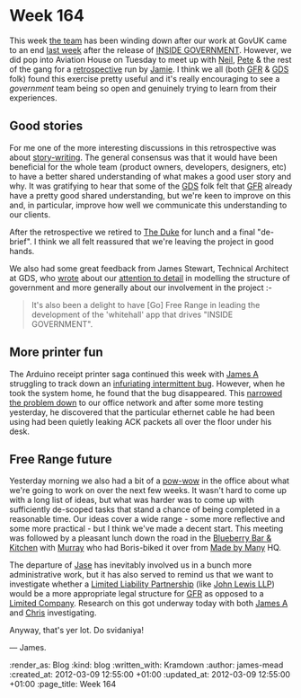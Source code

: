 Week 164
========

This week [the team](/people) has been winding down after our work at GovUK came to an end [last week](/week-163) after the release of [INSIDE GOVERNMENT](/inside-government). However, we did pop into Aviation House on Tuesday to meet up with [Neil][neil-williams], [Pete][pete-herlihy] & the rest of the gang for a [retrospective] run by [Jamie][jamie-arnold]. I think we all (both [GFR] & [GDS] folk) found this exercise pretty useful and it's really encouraging to see a *government* team being so open and genuinely trying to learn from their experiences.

Good stories
------------

For me one of the more interesting discussions in this retrospective was about [story-writing]. The general consensus was that it would have been beneficial for the whole team (product owners, developers, designers, etc) to have a better shared understanding of what makes a good user story and why. It was gratifying to hear that some of the [GDS] folk felt that [GFR] already have a pretty good shared understanding, but we're keen to improve on this and, in particular, improve how well we communicate this understanding to our clients.

After the retrospective we retired to [The Duke] for lunch and a final "de-brief". I think we all felt reassured that we're leaving the project in good hands.

We also had some great feedback from James Stewart, Technical Architect at GDS, who [wrote][james-stewart-blog-post] about our [attention to detail][ministerial-roles-commit] in modelling the structure of government and more generally about our involvement in the project :-

> It's also been a delight to have [Go] Free Range in leading the development of the 'whitehall' app that drives "INSIDE GOVERNMENT".

More printer fun
----------------

The Arduino receipt printer saga continued this week with [James A](/james-adam) struggling to track down an [infuriating intermittent bug][arduino-printer-bug]. However, when he took the system home, he found that the bug disappeared. This [narrowed the problem down][arduino-bug-narrowed-down] to our office network and after some more testing yesterday, he discovered that the particular ethernet cable he had been using had been quietly leaking ACK packets all over the floor under his desk.

Free Range future
-----------------

Yesterday morning we also had a bit of a [pow-wow][pow-wow] in the office about what we're going to work on over the next few weeks. It wasn't hard to come up with a long list of ideas, but what was harder was to come up with sufficiently de-scoped tasks that stand a chance of being completed in a reasonable time. Our ideas cover a wide range - some more reflective and some more practical - but I think we've made a decent start. This meeting was followed by a pleasant lunch down the road in the [Blueberry Bar & Kitchen][blueberry] with [Murray][murray-steele] who had Boris-biked it over from [Made by Many] HQ.

The departure of [Jase](/jason-cale) has inevitably involved us in a bunch more administrative work, but it has also served to remind us that we want to investigate whether a [Limited Liability Partnership] (like [John Lewis LLP]) would be a more appropriate legal structure for [GFR] as opposed to a [Limited Company]. Research on this got underway today with both [James A](/james-adam) and [Chris](/chris-roos) investigating.

Anyway, that's yer lot. Do svidaniya!

&mdash; James.

[neil-williams]: https://twitter.com/#!/neillyneil
[pete-herlihy]: https://twitter.com/#!/yahoo_pete
[retrospective]: http://industriallogic.com/catalogs/activities/000022.html
[jamie-arnold]: https://twitter.com/#!/itsallgonewrong
[GDS]: http://digital.cabinetoffice.gov.uk/
[GFR]: /
[story-writing]: http://www.userstories.com/
[whitehall-github]: https://github.com/alphagov/whitehall
[The Duke]: http://www.dukepub.co.uk/
[james-stewart-blog-post]: http://jystewart.net/2012/03/05/inside-government/
[ministerial-roles-commit]: https://github.com/alphagov/whitehall/commit/9525e8d96a0ab96b17537d6397902cd9605a66b7
[arduino-printer-bug]: http://arduino.cc/forum/index.php/topic,95531.0.html
[arduino-bug-narrowed-down]: http://arduino.cc/forum/index.php/topic,95531.msg717917.html#msg717917
[pow-wow]: http://en.wikipedia.org/wiki/Pow_wow
[blueberry]: http://blueberrybar.co.uk/
[murray-steele]: https://twitter.com/#!/hlame
[Limited Liability Partnership]: http://en.wikipedia.org/wiki/Limited_liability_partnership#United_Kingdom
[John Lewis LLP]: http://www.johnlewis.com/
[Limited Company]: http://en.wikipedia.org/wiki/Limited_company#United_Kingdom
[Made by Many]: http://www.madebymany.com/

:render_as: Blog
:kind: blog
:written_with: Kramdown
:author: james-mead
:created_at: 2012-03-09 12:55:00 +01:00
:updated_at: 2012-03-09 12:55:00 +01:00
:page_title: Week 164

